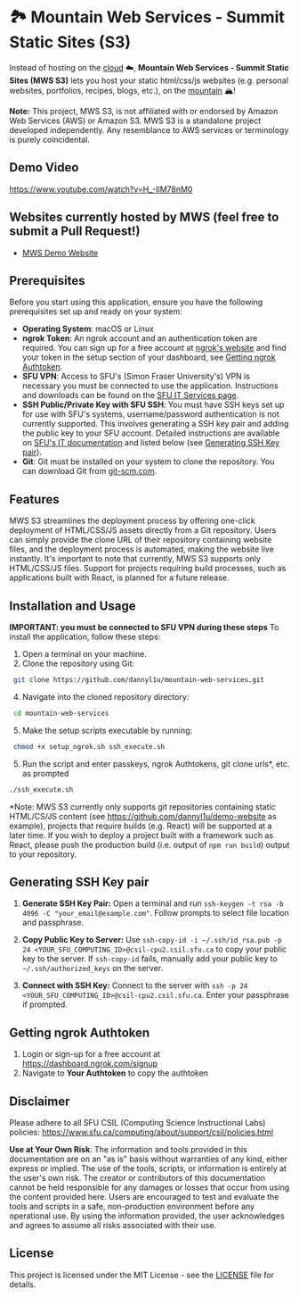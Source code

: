 # 🏞️ Mountain Web Services - Summit Static Sites (S3)
Instead of hosting on the [cloud](https://en.wikipedia.org/wiki/Cloud_computing) ☁️, **Mountain Web Services - Summit Static Sites (MWS S3)** lets you host your static html/css/js websites (e.g. personal websites, portfolios, recipes, blogs, etc.), on the [mountain](https://en.wikipedia.org/wiki/Burnaby_Mountain) 🏔️! 

**Note:** This project, MWS S3, is not affiliated with or endorsed by Amazon Web Services (AWS) or Amazon S3. MWS S3 is a standalone project developed independently. Any resemblance to AWS services or terminology is purely coincidental.

## Demo Video
https://www.youtube.com/watch?v=H_-IlM78nM0

## Websites currently hosted by MWS (feel free to submit a Pull Request!)
- [MWS Demo Website](https://4f76-142-58-10-77.ngrok-free.app/)

## Prerequisites

Before you start using this application, ensure you have the following prerequisites set up and ready on your system:

- **Operating System**: macOS or Linux
- **ngrok Token**: An ngrok account and an authentication token are required. You can sign up for a free account at [ngrok's website](https://ngrok.com/) and find your token in the setup section of your dashboard, see [Getting ngrok Authtoken](#getting-ngrok-authtoken).
- **SFU VPN**: Access to SFU's (Simon Fraser University's) VPN is necessary you must be connected to use the application. Instructions and downloads can be found on the [SFU IT Services page](https://www.sfu.ca/information-systems/services/sfu-vpn.html).
- **SSH Public/Private Key with SFU SSH**: You must have SSH keys set up for use with SFU's systems, username/password authentication is not currently supported. This involves generating a SSH key pair and adding the public key to your SFU account. Detailed instructions are available on [SFU's IT documentation](https://www.sfu.ca/computing/about/support/csil/unix.html#remote-access-linux-system) and listed below (see [Generating SSH Key pair](#generating-ssh-key-pair)).
- **Git**: Git must be installed on your system to clone the repository. You can download Git from [git-scm.com](https://git-scm.com/).

## Features

MWS S3 streamlines the deployment process by offering one-click deployment of HTML/CSS/JS assets directly from a Git repository. Users can simply provide the clone URL of their repository containing website files, and the deployment process is automated, making the website live instantly. It's important to note that currently, MWS S3 supports only HTML/CSS/JS files. Support for projects requiring build processes, such as applications built with React, is planned for a future release.

## Installation and Usage
**IMPORTANT: you must be connected to SFU VPN during these steps**
To install the application, follow these steps:

1. Open a terminal on your machine.
2. Clone the repository using Git:
  ```bash
   git clone https://github.com/dannyl1u/mountain-web-services.git
  ```
4. Navigate into the cloned repository directory:
  ```bash
   cd mountain-web-services
  ```
5. Make the setup scripts executable by running:
  ```bash
   chmod +x setup_ngrok.sh ssh_execute.sh
  ```
5. Run the script and enter passkeys, ngrok Authtokens, git clone urls*, etc. as prompted
  ```bash
  ./ssh_execute.sh
  ```

*Note: MWS S3 currently only supports git repositories containing static HTML/CS/JS content (see https://github.com/dannyl1u/demo-website as example), projects that require builds (e.g. React) will be supported at a later time. If you wish to deploy a project built with a framework such as React, please push the production build (i.e. output of `npm run build`) output to your repository. 

## Generating SSH Key pair
1. **Generate SSH Key Pair:** Open a terminal and run `ssh-keygen -t rsa -b 4096 -C "your_email@example.com"`. Follow prompts to select file location and passphrase.

2. **Copy Public Key to Server:** Use `ssh-copy-id -i ~/.ssh/id_rsa.pub -p 24 <YOUR_SFU_COMPUTING_ID>@csil-cpu2.csil.sfu.ca` to copy your public key to the server. If `ssh-copy-id` fails, manually add your public key to `~/.ssh/authorized_keys` on the server.

3. **Connect with SSH Key:** Connect to the server with `ssh -p 24 <YOUR_SFU_COMPUTING_ID>@csil-cpu2.csil.sfu.ca`. Enter your passphrase if prompted.

## Getting ngrok Authtoken
1. Login or sign-up for a free account at https://dashboard.ngrok.com/signup
2. Navigate to **Your Authtoken** to copy the authtoken

## Disclaimer
Please adhere to all SFU CSIL (Computing Science Instructional Labs) policies: https://www.sfu.ca/computing/about/support/csil/policies.html  

**Use at Your Own Risk**: The information and tools provided in this documentation are on an "as is" basis without warranties of any kind, either express or implied. The use of the tools, scripts, or information is entirely at the user's own risk. The creator or contributors of this documentation cannot be held responsible for any damages or losses that occur from using the content provided here. Users are encouraged to test and evaluate the tools and scripts in a safe, non-production environment before any operational use. By using the information provided, the user acknowledges and agrees to assume all risks associated with their use.

## License

This project is licensed under the MIT License - see the [LICENSE](LICENSE) file for details.
